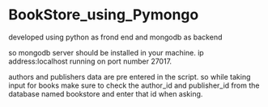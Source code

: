 # BookStore_using_Pymongo
developed using python as frond end and mongodb as backend

so mongodb server should be installed in your machine.
ip address:localhost running on port number 27017.

authors and publishers data are pre entered in the script. so while taking input for books make sure to check the author_id and publisher_id from the database named bookstore and enter that id when asking.
